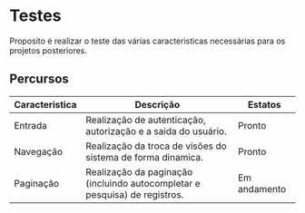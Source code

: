 # Testes
Proposito é realizar o teste das várias caracteristicas necessárias para os projetos posteriores.

## Percursos
| Caracteristica | Descrição | Estatos  |
|---|---|---|
| Entrada| Realização de autenticação, autorização e a saida do usuário. | Pronto |
| Navegação | Realização da troca de visões do sistema de forma dinamica. | Pronto | 
| Paginação | Realização da paginação (incluindo autocompletar e pesquisa) de registros. | Em andamento |
